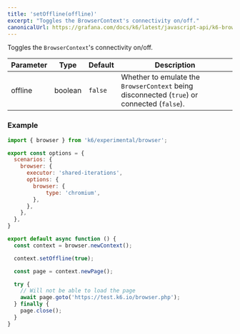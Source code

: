```yaml
---
title: 'setOffline(offline)'
excerpt: "Toggles the BrowserContext's connectivity on/off."
canonicalUrl: https://grafana.com/docs/k6/latest/javascript-api/k6-browser/browsercontext/setoffline/
---
```


Toggles the `BrowserContext`'s connectivity on/off.

| Parameter | Type    | Default | Description                                                                                 |
|-----------|---------|---------|---------------------------------------------------------------------------------------------|
| offline   | boolean | `false` | Whether to emulate the `BrowserContext` being disconnected (`true`) or connected (`false`). |


### Example

<CodeGroup labels={[]}>

```javascript
import { browser } from 'k6/experimental/browser';

export const options = {
  scenarios: {
    browser: {
      executor: 'shared-iterations',
      options: {
        browser: {
            type: 'chromium',
        },
      },
    },
  },
}

export default async function () {
  const context = browser.newContext();

  context.setOffline(true);

  const page = context.newPage();

  try {
    // Will not be able to load the page
    await page.goto('https://test.k6.io/browser.php');
  } finally {
    page.close();
  }
}
```

</CodeGroup>
